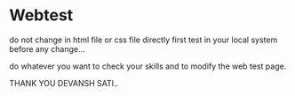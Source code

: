 # Webtest
do not change in html file or css file directly
first test in your local system before any change...

do whatever you want to check your skills and to modify the web test page.

THANK YOU DEVANSH SATI..
